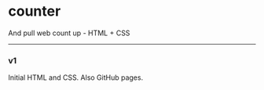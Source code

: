 # counter
And pull web count up - HTML + CSS



---

### v1

Initial HTML and CSS. Also GitHub pages.
